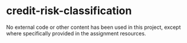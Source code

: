 # credit-risk-classification
No external code or other content has been used in this project, except where specifically provided in the assignment resources.
